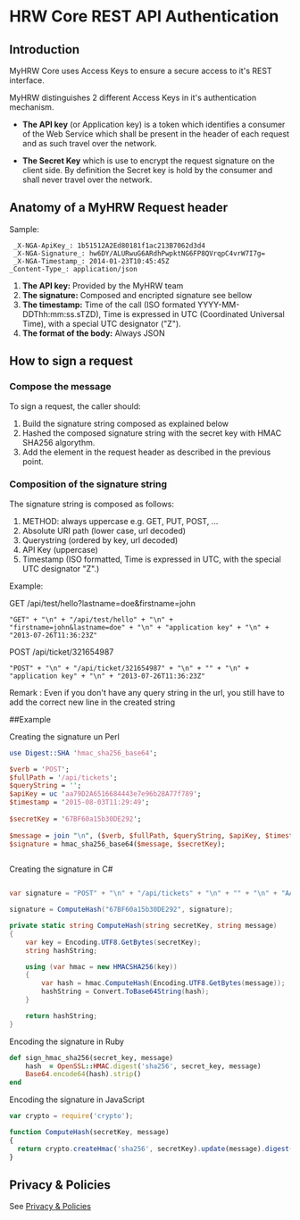 # HRW Core REST API Authentication

## Introduction

MyHRW Core uses Access Keys to ensure a secure access to it's REST interface.

MyHRW distinguishes 2 different Access Keys in it's authentication mechanism.

*  __The API key__ (or Application key) is a token which identifies a consumer of the Web Service which shall be present in the header of each request and as such travel over the network.

*  __The Secret Key__ which is use to encrypt the request signature on the client side. By definition the Secret key is hold by the consumer and shall never travel over the network.

## Anatomy of a MyHRW Request header

Sample:
```
 _X-NGA-ApiKey_: 1b51512A2Ed80181f1ac213B7062d3d4  
 _X-NGA-Signature_: hw6DY/ALURwuG6ARdhPwpktNG6FP8QVrqpC4vrW7I7g=  
 _X-NGA-Timestamp_: 2014-01-23T10:45:45Z  
_Content-Type_: application/json

```

1.  __The API key:__ Provided by the MyHRW team 
2.  __The signature:__ Composed and encripted signature see bellow 
3.  __The timestamp:__ Time of the call (ISO formated YYYY-MM-DDThh:mm:ss.sTZD), Time is expressed in UTC (Coordinated Universal Time), with a special UTC designator ("Z"). 
4.  __The format of the body:__ Always JSON 

## How to sign a request

### Compose the message

To sign a request, the caller should:

1. Build the signature string composed as explained below
2. Hashed the composed signature string with the secret key with HMAC SHA256 algorythm.   
3. Add the element in the request header as described in the previous point.

### Composition of the signature string 

The signature string is composed as follows:

1. METHOD: always uppercase e.g. GET, PUT, POST, ... 
2. Absolute URI path (lower case, url decoded)
3. Querystring (ordered by key, url decoded)
4. API Key (uppercase)
5. Timestamp (ISO formatted, Time is expressed in UTC, with the special UTC designator "Z".)

Example:

GET /api/test/hello?lastname=doe&firstname=john

```
"GET" + "\n" + "/api/test/hello" + "\n" + "firstname=john&lastname=doe" + "\n" + "application key" + "\n" + "2013-07-26T11:36:23Z"
```

POST /api/ticket/321654987 

```
"POST" + "\n" + "/api/ticket/321654987" + "\n" + "" + "\n" + "application key" + "\n" + "2013-07-26T11:36:23Z"
```
Remark : Even if you don't have any query string in the url, you still have to add the correct new line in the created string

##Example

Creating the signature un Perl
```perl
use Digest::SHA 'hmac_sha256_base64'; 

$verb = 'POST';
$fullPath = '/api/tickets';
$queryString = '';
$apiKey = uc 'aa79D2A6516684443e7e96b28A77f789';
$timestamp = '2015-08-03T11:29:49';
 
$secretKey = '67BF60a15b30DE292';
 
$message = join "\n", ($verb, $fullPath, $queryString, $apiKey, $timestamp);
$signature = hmac_sha256_base64($message, $secretKey);
 
```

Creating the signature in C# 

```csharp

var signature = "POST" + "\n" + "/api/tickets" + "\n" + "" + "\n" + "AA79D2A6516684443E7E96B28A77F789" + "\n" + "2015-08-03T11:29:49";

signature = ComputeHash("67BF60a15b30DE292", signature);

private static string ComputeHash(string secretKey, string message)
{
	var key = Encoding.UTF8.GetBytes(secretKey);
	string hashString;

	using (var hmac = new HMACSHA256(key))
	{
		var hash = hmac.ComputeHash(Encoding.UTF8.GetBytes(message));
		hashString = Convert.ToBase64String(hash);
	}

	return hashString;
}
```

Encoding the signature in Ruby

```ruby
def sign_hmac_sha256(secret_key, message)
	hash  = OpenSSL::HMAC.digest('sha256', secret_key, message)
	Base64.encode64(hash).strip()
end
```



Encoding the signature in JavaScript

```javascript
var crypto = require('crypto');

function ComputeHash(secretKey, message)
{
  return crypto.createHmac('sha256', secretKey).update(message).digest('base64');
}
```

## Privacy & Policies

See [Privacy & Policies](/docs/PrivacyAndPolicies)